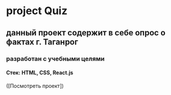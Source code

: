 # project Quiz
## данный проект содержит в себе опрос о фактах г. Таганрог
### разработан с учебными целями
#### Cтек: HTML, CSS, React.js
([Посмотреть проект])

